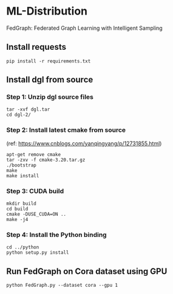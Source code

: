 # ML-Distribution
FedGraph: Federated Graph Learning with Intelligent Sampling

## Install requests
```
pip install -r requirements.txt
```
## Install dgl from source
### Step 1: Unzip dgl source files
```
tar -xvf dgl.tar
cd dgl-2/
```
### Step 2: Install latest cmake from source
(ref: https://www.cnblogs.com/yanqingyang/p/12731855.html)
```
apt-get remove cmake
tar -zxv -f cmake-3.20.tar.gz
./bootstrap
make
make install
```
### Step 3: CUDA build
```
mkdir build
cd build
cmake -DUSE_CUDA=ON ..
make -j4
```
### Step 4: Install the Python binding
```
cd ../python
python setup.py install
```
## Run FedGraph on Cora dataset using GPU
```
python FedGraph.py --dataset cora --gpu 1
```
